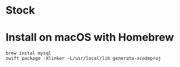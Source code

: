 # Stock

# Install on macOS with Homebrew

```
brew instal mysql
swift package -Xlinker -L/usr/local/lib generate-xcodeproj
```


